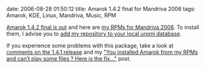date: 2006-08-28 01:50:12
title: Amarok 1.4.2 final for Mandriva 2006
tags: Amarok, KDE, Linux, Mandriva, Music, RPM

[Amarok 1.4.2 final is out](http://amarok.kde.org/content/view/80) and here are [my RPMs for Mandriva 2006](http://kevin.deldycke.com/static/repository/mandriva/2006.0/i586). To install them, I advise you to [add my repository to your local urpmi database](http://kevin.deldycke.com/mandriva-rpm-repository/).

If you experience some problems with this package, take a look at [comments on the 1.4.1 release](http://kevin.deldycke.com/2006/07/amarok-141-for-mandriva-2006/) and my ["You installed Amarok from my RPMs and can’t play some files ? Here is the fix…"](http://kevin.deldycke.com/2006/08/you-installed-amarok-from-my-rpms-and-you-cant-play-some-files-here-is-the-fix/) post.

